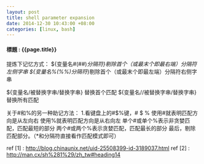 ```yaml
---
layout: post
title: shell parameter expansion
date: 2014-12-30 10:43:00 +08:00
categories: [linux, bash]
---
```

#### 標題 : {{page.title}} ####

提炼下记忆方式：
${变量名#(##)*分隔符}剔除首个（或最末个即最右端）分隔符左侧字串
${变量名%(%%)分隔符*}剔除首个（或最末个即最左端）分隔符右侧字串

${变量名/被替换字串/替换字串} 替换首个匹配
${变量名//被替换字串/替换字串} 替换所有匹配

关于#和%的另一种助记方法：
1.看键盘上的#$%键，#      $      % 
使用#就表明匹配方向是从左向右
使用%就表明匹配方向是从右向左
单个#或单个%表示非贪婪匹配，匹配最短的部分
两个#或两个%表示贪婪匹配，匹配最长的部分
最后，剔除匹配部分。（*和分隔符直接看作匹配模式即可） 



ref [1] : http://blog.chinaunix.net/uid-25508399-id-3189037.html
ref [2] : http://man.cx/sh%281%29/zh_tw#heading14

